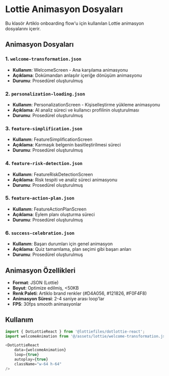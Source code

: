 # Lottie Animasyon Dosyaları

Bu klasör Artiklo onboarding flow'u için kullanılan Lottie animasyon dosyalarını içerir.

## Animasyon Dosyaları

### 1. `welcome-transformation.json`
- **Kullanım**: WelcomeScreen - Ana karşılama animasyonu
- **Açıklama**: Dokümandan anlaşılır içeriğe dönüşüm animasyonu
- **Durumu**: Prosedürel oluşturulmuş

### 2. `personalization-loading.json`
- **Kullanım**: PersonalizationScreen - Kişiselleştirme yükleme animasyonu
- **Açıklama**: AI analiz süreci ve kullanıcı profilinin oluşturulması
- **Durumu**: Prosedürel oluşturulmuş

### 3. `feature-simplification.json`
- **Kullanım**: FeatureSimplificationScreen
- **Açıklama**: Karmaşık belgenin basitleştirilmesi süreci
- **Durumu**: Prosedürel oluşturulmuş

### 4. `feature-risk-detection.json`
- **Kullanım**: FeatureRiskDetectionScreen
- **Açıklama**: Risk tespiti ve analiz süreci animasyonu
- **Durumu**: Prosedürel oluşturulmuş

### 5. `feature-action-plan.json`
- **Kullanım**: FeatureActionPlanScreen
- **Açıklama**: Eylem planı oluşturma süreci
- **Durumu**: Prosedürel oluşturulmuş

### 6. `success-celebration.json`
- **Kullanım**: Başarı durumları için genel animasyon
- **Açıklama**: Quiz tamamlama, plan seçimi gibi başarı anları
- **Durumu**: Prosedürel oluşturulmuş

## Animasyon Özellikleri

- **Format**: JSON (Lottie)
- **Boyut**: Optimize edilmiş, <50KB
- **Renk Paleti**: Artiklo brand renkler (#D4A056, #121826, #F0F4F8)
- **Animasyon Süresi**: 2-4 saniye arası loop'lar
- **FPS**: 30fps smooth animasyonlar

## Kullanım

```typescript
import { DotLottieReact } from '@lottiefiles/dotlottie-react';
import welcomeAnimation from '@/assets/lottie/welcome-transformation.json';

<DotLottieReact
    data={welcomeAnimation}
    loop={true}
    autoplay={true}
    className="w-64 h-64"
/>